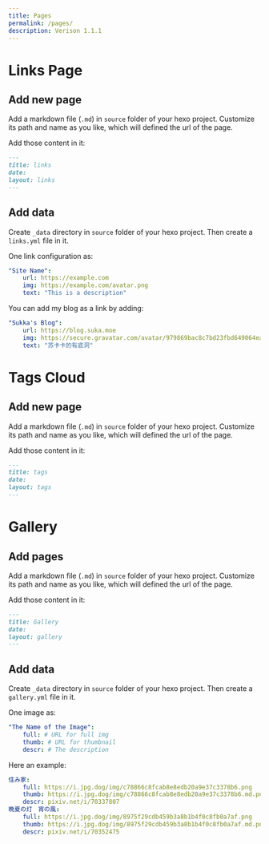 ```yaml
---
title: Pages
permalink: /pages/
description: Verison 1.1.1
---
```


# Links Page

## Add new page

Add a markdown file (`.md`) in `source` folder of your hexo project. Customize its path and name as you like, which will defined the url of the page.

Add those content in it:

```markdown
---
title: links
date:
layout: links
---
```

## Add data

Create `_data` directory in `source` folder of your hexo project. Then create a `links.yml` file in it.

One link configuration as:

```yaml
"Site Name":
    url: https://example.com
    img: https://example.com/avatar.png
    text: "This is a description"
```

You can add my blog as a link by adding:

```yaml
"Sukka's Blog":
    url: https://blog.suka.moe
    img: https://secure.gravatar.com/avatar/979869bac8c7bd23fbd649064eabd48e?s=128
    text: "苏卡卡的有底洞"
```

# Tags Cloud

## Add new page

Add a markdown file (`.md`) in `source` folder of your hexo project. Customize its path and name as you like, which will defined the url of the page.

Add those content in it:

```markdown
---
title: tags
date:
layout: tags
---
```

# Gallery

## Add pages

Add a markdown file (`.md`) in `source` folder of your hexo project. Customize its path and name as you like, which will defined the url of the page.

Add those content in it:

```markdown
---
title: Gallery
date:
layout: gallery
---
```

## Add data

Create `_data` directory in `source` folder of your hexo project. Then create a `gallery.yml` file in it.

One image as:

```yaml
"The Name of the Image":
    full: # URL for full img
    thumb: # URL for thumbnail
    descr: # The description
```

Here an example:

```yaml
住み家:
    full: https://i.jpg.dog/img/c78866c8fcab8e8edb20a9e37c3378b6.png
    thumb: https://i.jpg.dog/img/c78866c8fcab8e8edb20a9e37c3378b6.md.png
    descr: pixiv.net/i/70337807
晩夏の灯　宵の風:
    full: https://i.jpg.dog/img/8975f29cdb459b3a8b1b4f0c8fb0a7af.png
    thumb: https://i.jpg.dog/img/8975f29cdb459b3a8b1b4f0c8fb0a7af.md.png
    descr: pixiv.net/i/70352475
```
